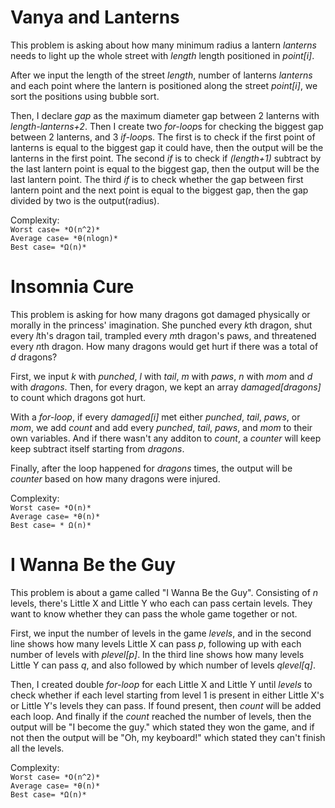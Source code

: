 # Vanya and Lanterns
This problem is asking about how many minimum radius a lantern *lanterns* needs to light up the whole street with 
*length* length positioned in *point[i]*.

After we input the length of the street *length*, number of lanterns *lanterns* and each point where the lantern
is positioned along the street *point[i]*, we sort the positions using bubble sort.

Then, I declare *gap* as the maximum diameter gap between 2 lanterns with *length-lanterns+2*. Then I create two 
*for-loop*s for checking the biggest gap between 2 lanterns, and 3 *if-loop*s. The first is to check if the first
point of lanterns is equal to the biggest gap it could have, then the output will be the lanterns in the first point.
The second *if* is to check if *(length+1)* subtract by the last lantern point is equal to the biggest gap, then 
the output will be the last lantern point. The third *if* is to check whether the gap between first lantern point 
and the next point is equal to the biggest gap, then the gap divided by two is the output(radius).

Complexity:<br>
`Worst case= *O(n^2)*`<br>
`Average case= *θ(nlogn)*`<br>
`Best case= *Ω(n)*`<br>


# Insomnia Cure
This problem is asking for how many dragons got damaged physically or morally in the princess' imagination.
She punched every *k*th dragon, shut every *l*th's dragon tail, trampled every *m*th dragon's paws, and threatened 
every *n*th dragon. How many dragons would get hurt if there was a total of *d* dragons?

First, we input *k* with *punched*, *l* with *tail*, *m* with *paws*, *n* with *mom* and *d* with *dragons*.
Then, for every dragon, we kept an array *damaged[dragons]* to count which dragons got hurt.

With a *for-loop*, if every *damaged[i]* met either *punched*, *tail*, *paws*, or *mom*, we add *count* and 
add every *punched*, *tail*, *paws*, and *mom* to their own variables. And if there wasn't any additon to *count*,
a *counter* will keep keep subtract itself starting from *dragons*.

Finally, after the loop happened for *dragons* times, the output will be *counter* based on how many dragons were 
injured.

Complexity:<br>
`Worst case= *O(n)*`<br>
`Average case= *θ(n)*`<br>
`Best case= * Ω(n)*`<br>


# I Wanna Be the Guy
This problem is about a game called "I Wanna Be the Guy". Consisting of *n* levels, there's Little X and Little Y 
who each can pass certain levels. They want to know whether they can pass the whole game together or not.

First, we input the number of levels in the game *levels*, and in the second line shows how many levels Little X 
can pass *p*, following up with each number of levels with *plevel[p]*. In the third line shows how many levels 
Little Y can pass *q*, and also followed by which number of levels *qlevel[q]*.

Then, I created double *for-loop* for each Little X and Little Y until *levels* to check whether if each level 
starting from level 1 is present in either Little X's or Little Y's levels they can pass. If found present, then 
*count* will be added each loop. And finally if the *count* reached the number of levels, then the output will be
"I become the guy." which stated they won the game, and if not then the output will be "Oh, my keyboard!" which 
stated they can't finish all the levels.

Complexity:<br>
`Worst case= *O(n^2)*` <br>
`Average case= *θ(n)*` <br>
`Best case= *Ω(n)*` <br>
